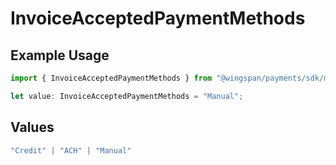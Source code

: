 # InvoiceAcceptedPaymentMethods

## Example Usage

```typescript
import { InvoiceAcceptedPaymentMethods } from "@wingspan/payments/sdk/models/shared";

let value: InvoiceAcceptedPaymentMethods = "Manual";
```

## Values

```typescript
"Credit" | "ACH" | "Manual"
```